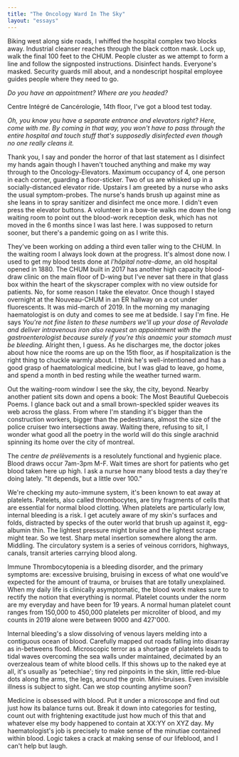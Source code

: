 ```yaml
---
title: "The Oncology Ward In The Sky"
layout: "essays"
---
```


Biking west along side roads, I whiffed the hospital complex two blocks away. Industrial cleanser reaches through the black cotton mask. Lock up, walk the final 100 feet to the CHUM. People cluster as we attempt to form a line and follow the signposted instructions. Disinfect hands. Everyone's masked. Security guards mill about, and a nondescript hospital employee guides people where they need to go.

_Do you have an appointment? Where are you headed?_

Centre Intégré de Cancérologie, 14th floor, I've got a blood test today.

_Oh, you know you have a separate entrance and elevators right? Here, come with me. By coming in that way, you won't have to pass through the entire hospital and touch stuff that's supposedly disinfected even though no one really cleans it._

Thank you, I say and ponder the horror of that last statement as I disinfect my hands again though I haven't touched anything and make my way through to the Oncology-Elevators. Maximum occupancy of 4, one person in each corner, guarding a floor-sticker. Two of us are whisked up in a socially-distanced elevator ride. Upstairs I am greeted by a nurse who asks the usual symptom-probes. The nurse's hands brush up against mine as she leans in to spray sanitizer and disinfect me once more. I didn't even press the elevator buttons. A volunteer in a bow-tie walks me down the long waiting room to point out the blood-work reception desk, which has not moved in the 6 months since I was last here. I was supposed to return sooner, but there's a pandemic going on as I write this.

They've been working on adding a third even taller wing to the CHUM. In the waiting room I always look down at the progress. It's almost done now. I used to get my blood tests done at _l'hôpital notre-dame_, an old hospital opened in 1880. The CHUM built in 2017 has another high capacity blood-draw clinic on the main floor of D-wing but I've never sat there in that glass box within the heart of the skyscraper complex with no view outside for patients. No, for some reason I take the elevator. Once though I stayed overnight at the Nouveau-CHUM in an ER hallway on a cot under fluorescents. It was mid-march of 2019. In the morning my managing haematologist is on duty and comes to see me at bedside. I say I'm fine. He says _You're not fine listen to these numbers we'll up your dose of Revolade and deliver intravenous iron also request an appointment with the gastroenterologist because surely if you're this anaemic your stomach must be bleeding._ Alright then, I guess. As he discharges me, the doctor jokes about how nice the rooms are up on the 15th floor, as if hospitalization is the right thing to chuckle warmly about. I think he's well-intentioned and has a good grasp of haematological medicine, but I was glad to leave, go home, and spend a month in bed resting while the weather turned warm.

Out the waiting-room window I see the sky, the city, beyond. Nearby another patient sits down and opens a book: The Most Beautiful Quebecois Poems. I glance back out and a small brown-speckled spider weaves its web across the glass. From where I'm standing it's bigger than the construction workers, bigger than the pedestrians, almost the size of the police cruiser two intersections away. Waiting there, refusing to sit, I wonder what good all the poetry in the world will do this single arachnid spinning its home over the city of montreal.

The _centre de prélèvements_ is a resolutely functional and hygienic place. Blood draws occur 7am-3pm M-F. Wait times are short for patients who get blood taken here up high. I ask a nurse how many blood tests a day they're doing lately. "It depends, but a little over 100."

We're checking my auto-immune system, it's been known to eat away at platelets. Patelets, also called thrombocytes, are tiny fragments of cells that are essential for normal blood clotting. When platelets are particularly low, internal bleeding is a risk. I get acutely aware of my skin's surfaces and folds, distracted by specks of the outer world that brush up against it, egg-albumin thin. The lightest pressure might bruise and the lightest scrape might tear. So we test. Sharp metal insertion somewhere along the arm. Middling. The circulatory system is a series of veinous corridors, highways, canals, transit arteries carrying blood along.

Immune Thrombocytopenia is a bleeding disorder, and the primary symptoms are: excessive bruising, bruising in excess of what one would’ve expected for the amount of trauma, or bruises that are totally unexplained. When my daily life is clinically asymptomatic, the blood work makes sure to rectify the notion that everything is normal. Platelet counts under the norm are my everyday and have been for 19 years. A normal human platelet count ranges from 150,000 to 450,000 platelets per microliter of blood, and my counts in 2019 alone were between 9000 and 427'000.

Internal bleeding's a slow dissolving of venous layers melding into a contiguous ocean of blood. Carefully mapped out roads falling into disarray as in-betweens flood. Microscopic terror as a shortage of platelets leads to tidal waves overcoming the sea walls under maintained, decimated by an overzealous team of white blood cells. If this shows up to the naked eye at all, it's usually as 'petechiae'; tiny red pinpoints in the skin, little red-blue dots along the arms, the legs, around the groin. Mini-bruises. Even invisible illness is subject to sight. Can we stop counting anytime soon?

Medicine is obsessed with blood. Put it under a microscope and find out just how its balance turns out. Break it down into categories for testing, count out with frightening exactitude just how much of this that and whatever else my body happened to contain at XX:YY on XYZ day. My haematologist's job is precisely to make sense of the minutiae contained within blood. Logic takes a crack at making sense of our lifeblood, and I can't help but laugh.

